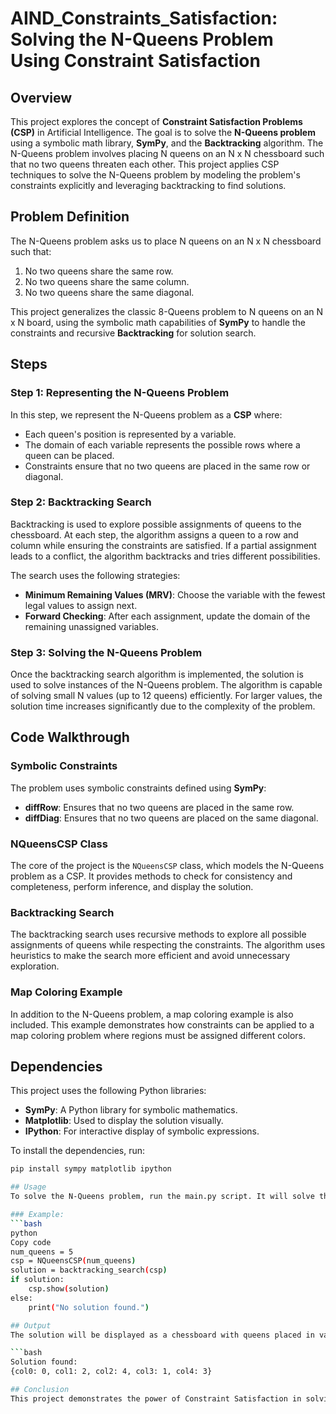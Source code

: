 # AIND_Constraints_Satisfaction: Solving the N-Queens Problem Using Constraint Satisfaction

## Overview

This project explores the concept of **Constraint Satisfaction Problems (CSP)** in Artificial Intelligence. The goal is to solve the **N-Queens problem** using a symbolic math library, **SymPy**, and the **Backtracking** algorithm. The N-Queens problem involves placing N queens on an N x N chessboard such that no two queens threaten each other. This project applies CSP techniques to solve the N-Queens problem by modeling the problem's constraints explicitly and leveraging backtracking to find solutions.

## Problem Definition

The N-Queens problem asks us to place N queens on an N x N chessboard such that:
1. No two queens share the same row.
2. No two queens share the same column.
3. No two queens share the same diagonal.

This project generalizes the classic 8-Queens problem to N queens on an N x N board, using the symbolic math capabilities of **SymPy** to handle the constraints and recursive **Backtracking** for solution search.

## Steps

### Step 1: Representing the N-Queens Problem
In this step, we represent the N-Queens problem as a **CSP** where:
- Each queen's position is represented by a variable.
- The domain of each variable represents the possible rows where a queen can be placed.
- Constraints ensure that no two queens are placed in the same row or diagonal.

### Step 2: Backtracking Search
Backtracking is used to explore possible assignments of queens to the chessboard. At each step, the algorithm assigns a queen to a row and column while ensuring the constraints are satisfied. If a partial assignment leads to a conflict, the algorithm backtracks and tries different possibilities.

The search uses the following strategies:
- **Minimum Remaining Values (MRV)**: Choose the variable with the fewest legal values to assign next.
- **Forward Checking**: After each assignment, update the domain of the remaining unassigned variables.

### Step 3: Solving the N-Queens Problem
Once the backtracking search algorithm is implemented, the solution is used to solve instances of the N-Queens problem. The algorithm is capable of solving small N values (up to 12 queens) efficiently. For larger values, the solution time increases significantly due to the complexity of the problem.

## Code Walkthrough

### Symbolic Constraints

The problem uses symbolic constraints defined using **SymPy**:
- **diffRow**: Ensures that no two queens are placed in the same row.
- **diffDiag**: Ensures that no two queens are placed on the same diagonal.

### NQueensCSP Class

The core of the project is the `NQueensCSP` class, which models the N-Queens problem as a CSP. It provides methods to check for consistency and completeness, perform inference, and display the solution.

### Backtracking Search

The backtracking search uses recursive methods to explore all possible assignments of queens while respecting the constraints. The algorithm uses heuristics to make the search more efficient and avoid unnecessary exploration.

### Map Coloring Example

In addition to the N-Queens problem, a map coloring example is also included. This example demonstrates how constraints can be applied to a map coloring problem where regions must be assigned different colors.

## Dependencies

This project uses the following Python libraries:
- **SymPy**: A Python library for symbolic mathematics.
- **Matplotlib**: Used to display the solution visually.
- **IPython**: For interactive display of symbolic expressions.

To install the dependencies, run:

```bash
pip install sympy matplotlib ipython

## Usage
To solve the N-Queens problem, run the main.py script. It will solve the problem for a 5x5 board by default, but you can modify the num_queens variable to change the board size.

### Example:
```bash
python
Copy code
num_queens = 5
csp = NQueensCSP(num_queens)
solution = backtracking_search(csp)
if solution:
    csp.show(solution)
else:
    print("No solution found.")

## Output
The solution will be displayed as a chessboard with queens placed in valid positions. For example, a solution for a 5x5 board might look like this:

```bash
Solution found:
{col0: 0, col1: 2, col2: 4, col3: 1, col4: 3}

## Conclusion
This project demonstrates the power of Constraint Satisfaction in solving problems like the N-Queens puzzle. By using symbolic math to define constraints and backtracking for searching, we can efficiently find solutions to problems with multiple variables and complex constraints.
